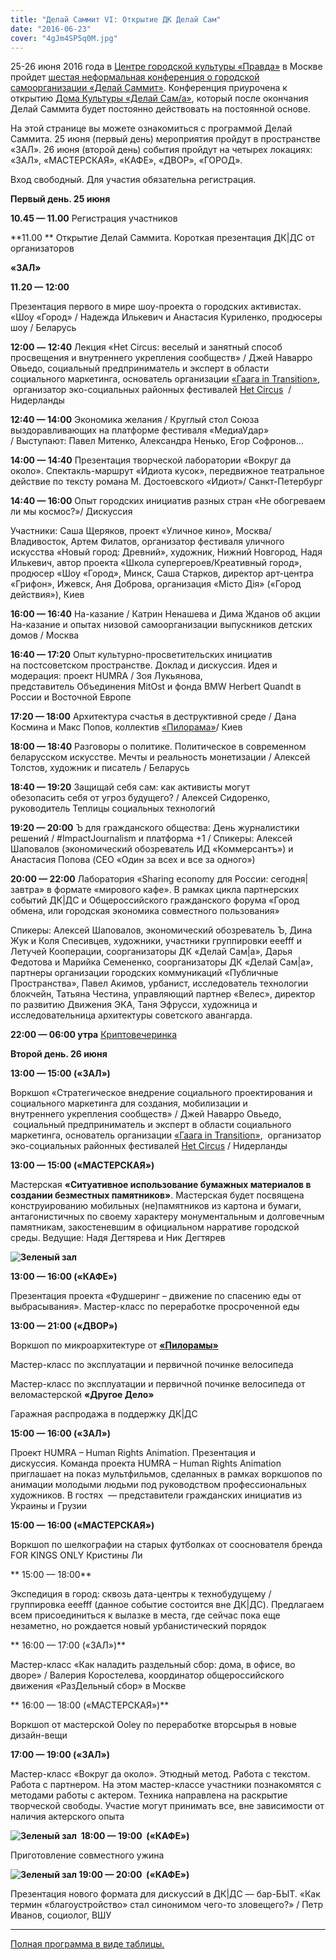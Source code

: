 ```yaml
---
title: "Делай Саммит VI: Открытие ДК Делай Сам"
date: "2016-06-23"
cover: "4gJm4SP5q0M.jpg"
---
```


25-26 июня 2016 года в [Центре городской культуры «Правда»](https://www.facebook.com/BusinessParkPravda/?fref=ts) в Москве пройдет [шестая неформальная конференция о городской самоорганизации «Делай Саммит»](http://delaisam.org/cities/moscow/2909). Конференция приурочена к открытию [Дома Культуры «Делай Сам/а»](http://delaisam.org/cities/moscow/2964), который после окончания Делай Саммита будет постоянно действовать на постоянной основе.

На этой странице вы можете ознакомиться с программой Делай Саммита. 25 июня (первый день) мероприятия пройдут в пространстве «ЗАЛ». 26 июня (второй день) события пройдут на четырех локациях: «ЗАЛ», «МАСТЕРСКАЯ», «КАФЕ», «ДВОР», «ГОРОД».

Вход свободный. Для участия обязательна регистрация.

**Первый день. 25 июня**

**10.45 — 11.00** Регистрация участников

**11.00 ** Открытие Делай Саммита. Короткая презентация ДК|ДС от организаторов

**«ЗАЛ»**

**11.20 — 12:00**

Презентация первого в мире шоу-проекта о городских активистах. «Шоу «Город» / Надежда Илькевич и Анастасия Куриленко, продюсеры шоу / Беларусь

**12:00** **— 12:40** Лекция «Het Circus: веселый и занятный способ просвещения и внутреннего укрепления сообществ» / Джей Наварро Овьедо, социальный предприниматель и эксперт в области социального маркетинга, основатель организации [«Гаага in Transition»](https://www.facebook.com/DenHaaginTransitie/),  организатор эко-социальных районных фестивалей [Het Circus](http://www.hetcircus.me/)  / Нидерланды

**12:40 — 14:00** Экономика желания / Круглый стол Союза выздоравливающих на платформе фестиваля «МедиаУдар» / Выступают: Павел Митенко, Александра Ненько, Егор Софронов…

**14:00 — 14:40** Презентация творческой лаборатории «Вокруг да около». Спектакль-маршрут «Идиота кусок», передвижное театральное действие по тексту романа М. Достоевского «Идиот»/ Санкт-Петербург

**14:40 — 16:00** Опыт городских инициатив разных стран «Не обогреваем ли мы космос?»/ Дискуссия

Участники: Саша Щеряков, проект «Уличное кино», Москва/Владивосток, Артем Филатов, организатор фестиваля уличного искусства «Новый город: Древний», художник, Нижний Новгород, Надя Илькевич, автор проекта «Школа супергероев/Креативный город», продюсер «Шоу «Город», Минск, Саша Старков, директор арт-центра «Грифон», Ижевск, Аня Доброва, организация «Місто Дія» («Город действия»), Киев

**16:00 — 16:40** На-казание / Катрин Ненашева и Дима Жданов об акции На-казание и опытах низовой самоорганизации выпускников детских домов / Москва

**16:40 — 17:20** Опыт культурно-просветительских инициатив на постсоветском пространстве. Доклад и дискуссия. Идея и модерация: проект HUMRA / Зоя Лукьянова, представитель Объединения MitOst и фонда BMW Herbert Quandt в России и Восточной Европе

**17:20 — 18:00** Архитектура счастья в деструктивной среде / Дана Космина и Макс Попов, коллектив [«Пилорама»](https://www.facebook.com/pylorama.wood/?fref=ts)/ Киев

**18:00 — 18:40** Разговоры о политике. Политическое в современном беларусском искусстве. Мечты и реальность монетизации / Алексей Толстов, художник и писатель / Беларусь

**18:40 — 19:20** Защищай себя сам: как активисты могут обезопасить себя от угроз будущего? / Алексей Сидоренко, руководитель Теплицы социальных технологий

**19:20 — 20:00** Ъ для гражданского общества: День журналистики решений / #ImpactJournalism и платформа +1 / Спикеры: Алексей Шаповалов (экономический обозреватель ИД «Коммерсантъ») и Анастасия Попова (CEO «Один за всех и все за одного»)

**20:00 — 22:00** Лаборатория «Sharing economy для России: сегодня|завтра» в формате «мирового кафе». В рамках цикла партнерских событий ДК|ДС и Общероссийского гражданского форума «Город обмена, или городская экономика совместного пользования»

Спикеры: Алексей Шаповалов, экономический обозреватель Ъ, Дина Жук и Коля Спесивцев, художники, участники группировки eeefff и Летучей Кооперации, соорганизаторы ДК «Делай Сам|а», Дарья Федотова и Марийка Семененко, соорганизаторы ДК «Делай Сам|а», партнеры организации городских коммуникаций «Публичные Пространства», Павел Акимов, урбанист, исследователь технологии блокчейн, Татьяна Честина, управляющий партнер «Велес», директор по развитию Движения ЭКА, Таня Эфрусси, художница и исследовательница архитектуры советского авангарда.

**22:00 — 06:00 утра** [Криптовечеринка](https://www.facebook.com/events/506381482882491/)

**Второй день. 26 июня**

**13:00 — 15:00 («ЗАЛ»)**

Воркшоп «Стратегическое внедрение социального проектирования и социального маркетинга для создания, мобилизации и внутреннего укрепления сообществ» / Джей Наварро Овьедо,  социальный предприниматель и эксперт в области социального маркетинга, основатель организации [«Гаага in Transition»](https://www.facebook.com/DenHaaginTransitie/),  организатор эко-социальных районных фестивалей [Het Circus](http://www.hetcircus.me/) / Нидерланды

**13:00 — 15:00 («МАСТЕРСКАЯ»)**

Мастерская **«**Ситуативное использование бумажных материалов в создании безместных памятников**»**. Мастерская будет посвящена конструированию мобильных (не)памятников из картона и бумаги, антагонистичных по своему характеру монументальным и долговечным памятникам, закостеневшим в официальном нарративе городской среды. Ведущие: Надя Дегтярева и Ник Дегтярев

**![Зеленый зал](./4JocTNgId8o.jpg)**

**13:00 — 16:00 («КАФЕ»)**

Презентация проекта «Фудшеринг – движение по спасению еды от выбрасывания». Мастер-класс по переработке просроченной еды

**13:00 — 21:00 («ДВОР»)**

Воркшоп по микроархитектуре от [**«**Пилорамы**»**](https://www.facebook.com/pylorama.wood/?fref=ts)

Мастер-класс по эксплуатации и первичной починке велосипеда

Мастер-класс по эксплуатации и первичной починке велосипеда от веломастерской **«**Другое Дело**»**

Гаражная распродажа в поддержку ДК|ДС

**15:00 — 16:00 («ЗАЛ»)**

Проект HUMRA – Human Rights Animation. Презентация и дискуссия. Команда проекта HUMRA – Human Rights Animation приглашает на показ мультфильмов, сделанных в рамках воркшопов по анимации молодыми людьми под руководством профессиональных художников. В гостях  — представители гражданских инициатив из Украины и Грузии

**15:00 — 16:00 («МАСТЕРСКАЯ»)**

Воркшоп по шелкографии на старых футболках от сооснователя бренда FOR KINGS ONLY Кристины Ли

** 15:00 — 18:00**

Экспедиция в город: сквозь дата-центры к технобудущему / группировка eeefff (данное событие состоится вне ДК|ДС). Предлагаем всем присоединиться к вылазке в места, где сейчас пока еще незаметно, но рождается новый урбанистический порядок

** 16:00 — 17:00 («ЗАЛ»)**

Мастер-класс «Как наладить раздельный сбор: дома, в офисе, во дворе» / Валерия Коростелева, координатор общероссийского движения «РазДельный сбор» в Москве

** 16:00 — 18:00 («МАСТЕРСКАЯ»)**

Воркшоп от мастерской Ooley по переработке вторсырья в новые дизайн-вещи

**17:00 — 19:00 («ЗАЛ»)**

Мастер-класс «Вокруг да около». Этюдный метод. Работа с текстом. Работа с партнером. На этом мастер-классе участники познакомятся с методами работы с актером. Техника направлена на раскрытие творческой свободы. Участие могут принимать все, вне зависимости от наличия актерского опыта

**![Зеленый зал](./4JocTNgId8o.jpg)  18:00 — 19:00  («КАФЕ»)**

Приготовление совместного ужина

**![Зеленый зал](./4JocTNgId8o.jpg) 19:00 — 20:00  («КАФЕ»)**

Презентация нового формата для дискуссий в ДК|ДС — бар-БЫТ. «Как термин «благоустройство» стал синонимом чего-то зловещего?» / Петр Иванов, социолог, ВШУ

---

[Полная программа в виде таблицы.](https://docs.google.com/spreadsheets/d/15Jng41EOurY4CC9KjYeqRbs2LNmlR96XwJSyv3dYK1Q/pubhtml)
